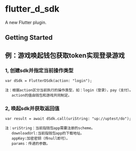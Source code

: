 # flutter_d_sdk

A new Flutter plugin.

## Getting Started

## 例：游戏唤起钱包获取token实现登录游戏

### 1, 创建sdk并指定当前操作类型

    var dSdk = FlutterDSdk(action: "login");

    注：根据action区分当前执行的操作类型，如：login（登录），pay（支付）。
       action的值由钱包和游戏共同制定。


### 2, 唤起sdk并获取返回值

    var result = await dSdk.call(uriString: "up://uptest/do");

    注：uriString：当前指钱包app需要注册的scheme。
       downloadUrl:当前指钱包app的下载地址。
       appKey:加密密钥（传null即可）。
       params：传递的参数。
